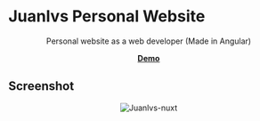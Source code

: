 # Juanlvs Personal Website

<p align="center">
  Personal website as a web developer (Made in Angular)
</p>

<p align="center">
  <a href="https://juanlvs-angular.netlify.app/" target="_blank"><b>Demo</b></a>
</p>

## Screenshot 
<p align="center">
  <img src="https://i.imgur.com/RgmEcEw.png" title="Juanlvs-nuxt" />
</p>
